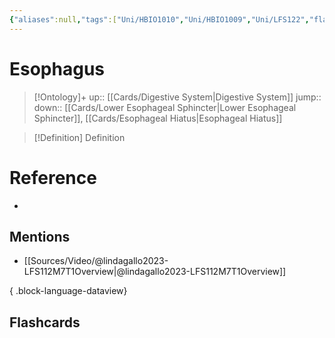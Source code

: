 ```yaml
---
{"aliases":null,"tags":["Uni/HBIO1010","Uni/HBIO1009","Uni/LFS122","flashcards/LFS122"],"dg-publish":true,"permalink":"/cards/esophagus/","dgPassFrontmatter":true}
---
```


# Esophagus

> [!Ontology]+
> up:: [[Cards/Digestive System\|Digestive System]]
> jump::
> down:: [[Cards/Lower Esophageal Sphincter\|Lower Esophageal Sphincter]], [[Cards/Esophageal Hiatus\|Esophageal Hiatus]]

> [!Definition] Definition
> 

# Reference
- 

## Mentions
- [[Sources/Video/@lindagallo2023-LFS112M7T1Overview\|@lindagallo2023-LFS112M7T1Overview]]

{ .block-language-dataview}

## Flashcards
